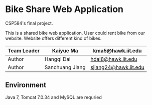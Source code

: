 # Bike Share Web Application

CSP584's final project.

This is a shared bike web application. User could rent bike from our website. Website offers different kind of bikes. 

|Team Leader|Kaiyue Ma| kma5@hawk.iit.edu|
|---|---|---
|Author|Hangqi Dai| hdai8@hawk.iit.edu
|Author|Sanchuang Jiang| sjiang24@hawk.iit.edu


## Environment
Java 7, Tomcat 7.0.34 and MySQL are requried